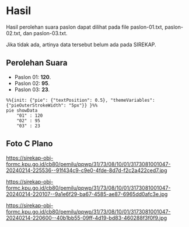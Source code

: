 # Hasil

Hasil perolehan suara paslon dapat dilihat pada file paslon-01.txt, paslon-02.txt, dan paslon-03.txt.

Jika tidak ada, artinya data tersebut belum ada pada SIREKAP.

## Perolehan Suara

 * Paslon 01: **120**.
 * Paslon 02: **95**.
 * Paslon 03: **23**.

```mermaid
%%{init: {"pie": {"textPosition": 0.5}, "themeVariables": {"pieOuterStrokeWidth": "5px"}} }%%
pie showData
    "01" : 120
    "02" : 95
    "03" : 23
```
## Foto C Plano

https://sirekap-obj-formc.kpu.go.id/cb80/pemilu/ppwp/31/73/08/10/01/3173081001047-20240214-225536--91f434c9-c9e0-4fde-8d7d-f2c2a422ced7.jpg

https://sirekap-obj-formc.kpu.go.id/cb80/pemilu/ppwp/31/73/08/10/01/3173081001047-20240214-220107--9a1e6f29-ba67-4585-ae87-6965dd0afc3e.jpg

https://sirekap-obj-formc.kpu.go.id/cb80/pemilu/ppwp/31/73/08/10/01/3173081001047-20240214-220600--40b1bb55-09ff-4d19-bd83-460288f3f0f9.jpg
